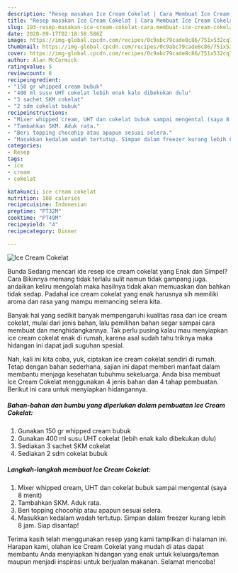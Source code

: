```yaml
---
description: "Resep masakan Ice Cream Cokelat | Cara Membuat Ice Cream Cokelat Yang Enak Banget"
title: "Resep masakan Ice Cream Cokelat | Cara Membuat Ice Cream Cokelat Yang Enak Banget"
slug: 193-resep-masakan-ice-cream-cokelat-cara-membuat-ice-cream-cokelat-yang-enak-banget
date: 2020-09-17T02:18:58.586Z
image: https://img-global.cpcdn.com/recipes/0c9abc79cade8c86/751x532cq70/ice-cream-cokelat-foto-resep-utama.jpg
thumbnail: https://img-global.cpcdn.com/recipes/0c9abc79cade8c86/751x532cq70/ice-cream-cokelat-foto-resep-utama.jpg
cover: https://img-global.cpcdn.com/recipes/0c9abc79cade8c86/751x532cq70/ice-cream-cokelat-foto-resep-utama.jpg
author: Alan McCormick
ratingvalue: 5
reviewcount: 8
recipeingredient:
- "150 gr whipped cream bubuk"
- "400 ml susu UHT cokelat lebih enak kalo dibekukan dulu"
- "3 sachet SKM cokelat"
- "2 sdm cokelat bubuk"
recipeinstructions:
- "Mixer whipped cream, UHT dan cokelat bubuk sampai mengental (saya 8 menit)"
- "Tambahkan SKM. Aduk rata."
- "Beri topping chocohip atau apapun sesuai selera."
- "Masukkan kedalam wadah tertutup. Simpan dalam freezer kurang lebih 8 jam. Siap disantap!"
categories:
- Resep
tags:
- ice
- cream
- cokelat

katakunci: ice cream cokelat 
nutrition: 108 calories
recipecuisine: Indonesian
preptime: "PT32M"
cooktime: "PT49M"
recipeyield: "4"
recipecategory: Dinner

---
```



![Ice Cream Cokelat](https://img-global.cpcdn.com/recipes/0c9abc79cade8c86/751x532cq70/ice-cream-cokelat-foto-resep-utama.jpg)

Bunda Sedang mencari ide resep ice cream cokelat yang Enak dan Simpel? Cara Bikinnya memang tidak terlalu sulit namun tidak gampang juga. andaikan keliru mengolah maka hasilnya tidak akan memuaskan dan bahkan tidak sedap. Padahal ice cream cokelat yang enak harusnya sih memiliki aroma dan rasa yang mampu memancing selera kita.



Banyak hal yang sedikit banyak mempengaruhi kualitas rasa dari ice cream cokelat, mulai dari jenis bahan, lalu pemilihan bahan segar sampai cara membuat dan menghidangkannya. Tak perlu pusing kalau mau menyiapkan ice cream cokelat enak di rumah, karena asal sudah tahu triknya maka hidangan ini dapat jadi suguhan spesial.


Nah, kali ini kita coba, yuk, ciptakan ice cream cokelat sendiri di rumah. Tetap dengan bahan sederhana, sajian ini dapat memberi manfaat dalam membantu menjaga kesehatan tubuhmu sekeluarga. Anda bisa membuat Ice Cream Cokelat menggunakan 4 jenis bahan dan 4 tahap pembuatan. Berikut ini cara untuk menyiapkan hidangannya.

<!--inarticleads1-->

##### Bahan-bahan dan bumbu yang diperlukan dalam pembuatan Ice Cream Cokelat:

1. Gunakan 150 gr whipped cream bubuk
1. Gunakan 400 ml susu UHT cokelat (lebih enak kalo dibekukan dulu)
1. Sediakan 3 sachet SKM cokelat
1. Sediakan 2 sdm cokelat bubuk




<!--inarticleads2-->

##### Langkah-langkah membuat Ice Cream Cokelat:

1. Mixer whipped cream, UHT dan cokelat bubuk sampai mengental (saya 8 menit)
1. Tambahkan SKM. Aduk rata.
1. Beri topping chocohip atau apapun sesuai selera.
1. Masukkan kedalam wadah tertutup. Simpan dalam freezer kurang lebih 8 jam. Siap disantap!




Terima kasih telah menggunakan resep yang kami tampilkan di halaman ini. Harapan kami, olahan Ice Cream Cokelat yang mudah di atas dapat membantu Anda menyiapkan hidangan yang enak untuk keluarga/teman maupun menjadi inspirasi untuk berjualan makanan. Selamat mencoba!
